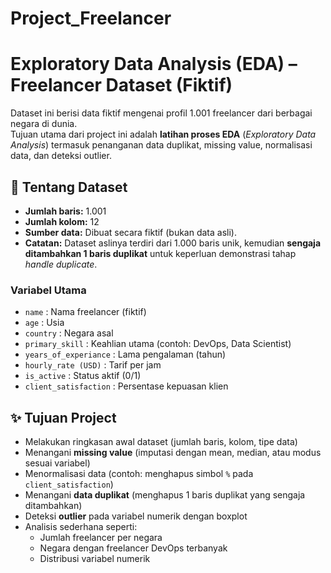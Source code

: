 # Project_Freelancer
# Exploratory Data Analysis (EDA) – Freelancer Dataset (Fiktif)

Dataset ini berisi data fiktif mengenai profil 1.001 freelancer dari berbagai negara di dunia.  
Tujuan utama dari project ini adalah **latihan proses EDA** (*Exploratory Data Analysis*) termasuk penanganan data duplikat, missing value, normalisasi data, dan deteksi outlier.

## 📌 Tentang Dataset
- **Jumlah baris:** 1.001  
- **Jumlah kolom:** 12  
- **Sumber data:** Dibuat secara fiktif (bukan data asli).  
- **Catatan:** Dataset aslinya terdiri dari 1.000 baris unik, kemudian **sengaja ditambahkan 1 baris duplikat** untuk keperluan demonstrasi tahap *handle duplicate*.

### Variabel Utama
- `name` : Nama freelancer (fiktif)
- `age` : Usia
- `country` : Negara asal
- `primary_skill` : Keahlian utama (contoh: DevOps, Data Scientist)
- `years_of_experiance` : Lama pengalaman (tahun)
- `hourly_rate (USD)` : Tarif per jam
- `is_active` : Status aktif (0/1)
- `client_satisfaction` : Persentase kepuasan klien

## ✨ Tujuan Project
- Melakukan ringkasan awal dataset (jumlah baris, kolom, tipe data)
- Menangani **missing value** (imputasi dengan mean, median, atau modus sesuai variabel)
- Menormalisasi data (contoh: menghapus simbol `%` pada `client_satisfaction`)
- Menangani **data duplikat** (menghapus 1 baris duplikat yang sengaja ditambahkan)
- Deteksi **outlier** pada variabel numerik dengan boxplot
- Analisis sederhana seperti:
  - Jumlah freelancer per negara
  - Negara dengan freelancer DevOps terbanyak
  - Distribusi variabel numerik

